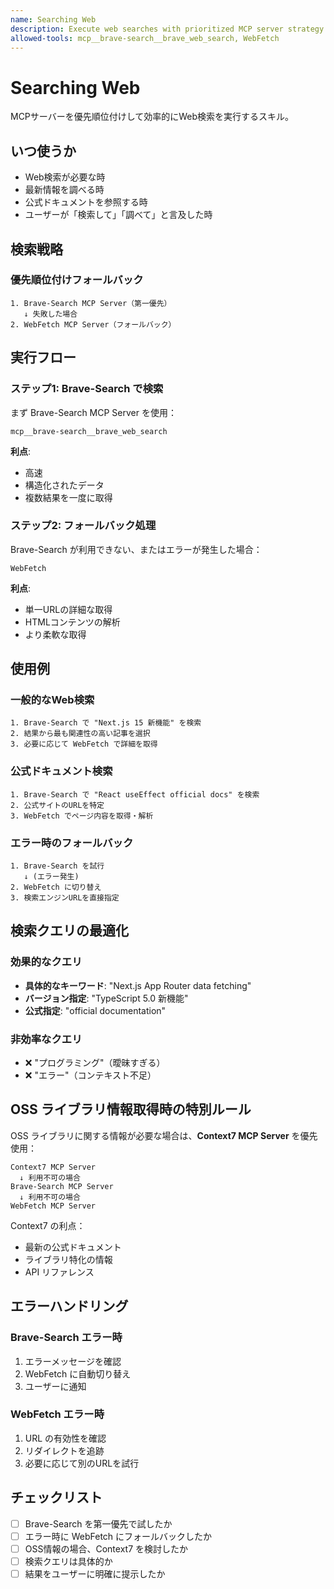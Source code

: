 ```yaml
---
name: Searching Web
description: Execute web searches with prioritized MCP server strategy (Brave-Search → WebFetch). Use when searching the web, looking up documentation, or when user mentions 検索/search/調べて.
allowed-tools: mcp__brave-search__brave_web_search, WebFetch
---
```


# Searching Web

MCPサーバーを優先順位付けして効率的にWeb検索を実行するスキル。

## いつ使うか

- Web検索が必要な時
- 最新情報を調べる時
- 公式ドキュメントを参照する時
- ユーザーが「検索して」「調べて」と言及した時

## 検索戦略

### 優先順位付けフォールバック

```
1. Brave-Search MCP Server（第一優先）
   ↓ 失敗した場合
2. WebFetch MCP Server（フォールバック）
```

## 実行フロー

### ステップ1: Brave-Search で検索
まず Brave-Search MCP Server を使用：
```
mcp__brave-search__brave_web_search
```

**利点**:
- 高速
- 構造化されたデータ
- 複数結果を一度に取得

### ステップ2: フォールバック処理
Brave-Search が利用できない、またはエラーが発生した場合：
```
WebFetch
```

**利点**:
- 単一URLの詳細な取得
- HTMLコンテンツの解析
- より柔軟な取得

## 使用例

### 一般的なWeb検索
```
1. Brave-Search で "Next.js 15 新機能" を検索
2. 結果から最も関連性の高い記事を選択
3. 必要に応じて WebFetch で詳細を取得
```

### 公式ドキュメント検索
```
1. Brave-Search で "React useEffect official docs" を検索
2. 公式サイトのURLを特定
3. WebFetch でページ内容を取得・解析
```

### エラー時のフォールバック
```
1. Brave-Search を試行
   ↓ (エラー発生)
2. WebFetch に切り替え
3. 検索エンジンURLを直接指定
```

## 検索クエリの最適化

### 効果的なクエリ
- **具体的なキーワード**: "Next.js App Router data fetching"
- **バージョン指定**: "TypeScript 5.0 新機能"
- **公式指定**: "official documentation"

### 非効率なクエリ
- ❌ "プログラミング"（曖昧すぎる）
- ❌ "エラー"（コンテキスト不足）

## OSS ライブラリ情報取得時の特別ルール

OSS ライブラリに関する情報が必要な場合は、**Context7 MCP Server** を優先使用：

```
Context7 MCP Server
  ↓ 利用不可の場合
Brave-Search MCP Server
  ↓ 利用不可の場合
WebFetch MCP Server
```

Context7 の利点：
- 最新の公式ドキュメント
- ライブラリ特化の情報
- API リファレンス

## エラーハンドリング

### Brave-Search エラー時
1. エラーメッセージを確認
2. WebFetch に自動切り替え
3. ユーザーに通知

### WebFetch エラー時
1. URL の有効性を確認
2. リダイレクトを追跡
3. 必要に応じて別のURLを試行

## チェックリスト

- [ ] Brave-Search を第一優先で試したか
- [ ] エラー時に WebFetch にフォールバックしたか
- [ ] OSS情報の場合、Context7 を検討したか
- [ ] 検索クエリは具体的か
- [ ] 結果をユーザーに明確に提示したか
